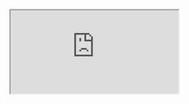 <div id="pdfWrapper">
<iframe src="https://ryanmwilson.github.io/RMWilsonResume.pdf"></iframe> 
</div>
